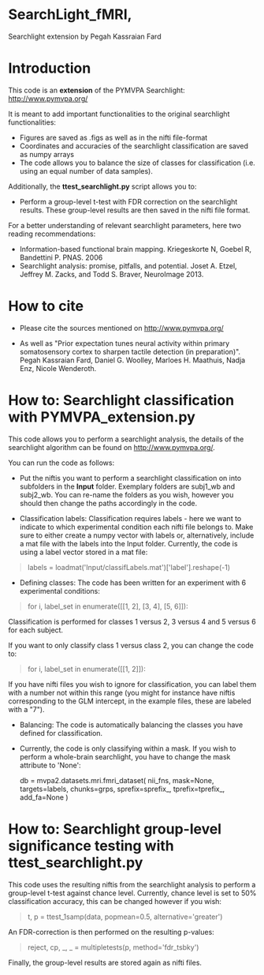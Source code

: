 # SearchLight_fMRI, 
Searchlight extension by Pegah Kassraian Fard

# **Introduction**

This code is an **extension** of the PYMVPA Searchlight: http://www.pymvpa.org/

It is meant to add important functionalities to the original searchlight functionalities:

- Figures are saved as .figs as well as in the nifti file-format
- Coordinates and accuracies of the searchlight classification are saved as numpy arrays 
- The code allows you to balance the size of classes for classification (i.e. using an equal number of data samples). 

Additionally, the **ttest_searchlight.py** script allows you to:

- Perform a group-level t-test with FDR correction on the searchlight results. These group-level results are then saved in the nifti file format.

For a better understanding of relevant searchlight parameters, here two reading recommendations:

- Information-based functional brain mapping. Kriegeskorte N, Goebel R, Bandettini P. PNAS. 2006
- Searchlight analysis: promise, pitfalls, and potential.
Joset A. Etzel, Jeffrey M. Zacks, and Todd S. Braver, NeuroImage 2013.

# **How to cite**

- Please cite the sources mentioned on http://www.pymvpa.org/ 

- As well as "Prior expectation tunes neural activity within primary somatosensory cortex to sharpen tactile detection (in preparation)".
Pegah Kassraian Fard, Daniel G. Woolley, Marloes H. Maathuis, Nadja Enz, Nicole Wenderoth.

# **How to: Searchlight classification with PYMVPA_extension.py**

This code allows you to perform a searchlight analysis, the details of the searchlight algorithm can be found on 
http://www.pymvpa.org/. 

You can run the code as follows:

- Put the niftis you want to perform a searchlight classification on into subfolders in the **Input** folder. Exemplary folders are subj1_wb and subj2_wb. You can re-name the folders as you wish, however you should then change the paths accordingly in the code.

- Classification labels: Classification requires labels - here we want to indicate to which experimental condition each nifti file belongs to. Make sure to either create a numpy vector with labels or, alternatively, include a mat file with the labels into the Input folder. Currently, the code is using a label vector stored in a mat file: 
> labels = loadmat('Input/classifLabels.mat')['label'].reshape(-1)

- Defining classes: The code has been written for an experiment with 6 experimental conditions:
> for i, label_set in enumerate([[1, 2], [3, 4], [5, 6]]):

Classification is performed for classes 1 versus 2, 3 versus 4 and 5 versus 6 for each subject.

If you want to only classify class 1 versus class 2, you can change the code to:

> for i, label_set in enumerate([[1, 2]]):

If you have nifti files you wish to ignore for classification, you can label them with a number not within this range 
(you might for instance have niftis corresponding to the GLM intercept, in the example files, these are labeled with a "7").

- Balancing: The code is automatically balancing the classes you have defined for classification.

- Currently, the code is only classifying within a mask. If you wish to perform a whole-brain searchlight, you have to
change the mask attribute to 'None':

  db = mvpa2.datasets.mri.fmri_dataset(
        nii_fns, mask=None, targets=labels, chunks=grps, sprefix=sprefix_, tprefix=tprefix_,
        add_fa=None
    )

# **How to: Searchlight group-level significance testing with ttest_searchlight.py**

This code uses the resulting niftis from the searchlight analysis to perform a group-level t-test against chance level.
Currently, chance level is set to 50% classification accuracy, this can be changed however if you wish:

 > t, p = ttest_1samp(data, popmean=0.5, alternative='greater')
 
 An FDR-correction is then performed on the resulting p-values:
 
 > reject, cp, _, _ = multipletests(p, method='fdr_tsbky')
 
 Finally, the group-level results are stored again as nifti files.




